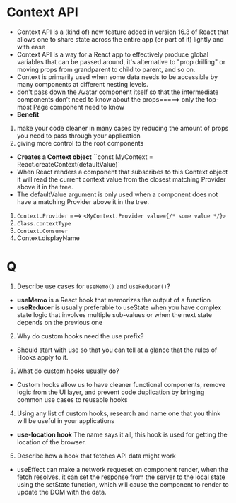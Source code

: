 # Context API

* Context API is a (kind of) new feature added in version 16.3 of React that allows one to share state across the entire app (or part of it) lightly and with ease
*  Context API is a way for a React app to effectively produce global variables that can be passed around, it's   alternative to "prop drilling" or moving props from grandparent to child to parent, and so on.
* Context is primarily used when some data needs to be accessible by many components at different nesting levels. 
*  don't pass down the Avatar component itself so that the intermediate components don’t need to know about the  props=====>  only the top-most Page component need to know 
* **Benefit**
 1. make your code cleaner in many cases by reducing the amount of props you need to pass through your application 
 2. giving more control to the root components

* **Creates a Context object** ``const MyContext = React.createContext(defaultValue)`
* When React renders a component that subscribes to this Context object it will read the current context value from the closest matching Provider above it in the tree.
* The defaultValue argument is only used when a component does not have a matching Provider above it in the tree. 
 1. ``Context.Provider`` ===> ``<MyContext.Provider value={/* some value */}>``
 2. ``Class.contextType``
 3. ``Context.Consumer``
 4. Context.displayName

 # Q
1. Describe use cases for ``useMemo()`` and ``useReducer()``?
- **useMemo** is a React hook that memorizes the output of a function
- **useReducer** is usually preferable to useState when you have complex state  logic that involves multiple sub-values or when the next state depends on the previous one

2. Why do custom hooks need the use prefix?
- Should start with use so that you can tell at a glance that the rules of Hooks apply to it.

3. What do custom hooks usually do?
- Custom hooks allow us to have cleaner functional components, remove logic from the UI layer, and prevent code duplication by bringing common use cases to reusable hooks


4. Using any list of custom hooks, research and name one that you think will be useful in your applications
- **use-location hook**
The name says it all, this hook is used for getting the location of the browser.

5. Describe how a hook that fetches API data might work
- useEffect can make a network requeset on component render, when the fetch resolves, it can set the response from the server to the local state using the setState function, which will cause the component to render to update the DOM with the data.